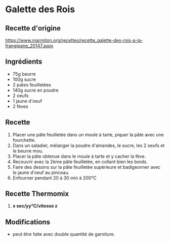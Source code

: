 # Galette des Rois
## Recette d'origine
https://www.marmiton.org/recettes/recette_galette-des-rois-a-la-frangipane_20147.aspx

## Ingrédients
- 75g beurre
- 100g sucre
- 2 pates feuilletées
- 140g sucre en poudre
- 2 oeufs
- 1 jaune d'oeuf
- 2 fèves

## Recette
1. Placer une pâte feuilletée dans un moule à tarte, piquer la pâte avec une fourchette.
2. Dans un saladier, mélanger la poudre d'amandes, le sucre, les 2 oeufs et le beurre mou.
3. Placer la pâte obtenue dans le moule à tarte et y cacher la fève.
4. Recouvrir avec la 2ème pâte feuilletée, en collant bien les bords.
5. Faire des dessins sur la pâte feuilletée supérieure et badigeonner avec le jaune d'oeuf au pinceau.
6. Enfourner pendant 20 à 30 min à 200°C

## Recette Thermomix
1. **x sec/yy°C/vitesse z**

## Modifications
- peut être faite avec double quantité de garniture.
